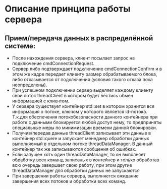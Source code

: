 # Описание принципа работы сервера

## Прием/передача данных в распределённой системе:
* После нахождения сервера, клиент посылает запрос на подключение cmdConnectionRequest.
* Сервер либо подтверждает подключение cmdConnectionConfirm и в этом же кадре передает клиенту размер обрабатываемого блока, либо отказывается от подключения (условия такого отказа пока неопределены).
* При успешном подключении сервер выделяет каждому клиенту свой поток threadClient в котором будет вестись обмен информацией с клиентом.
* У сервера существует контейнер std::set в котором хранится вся информация о потоке, ключом у которого является id-потока. Т.к.для обеспечения потокобезопасности данного контейнера при работе с данными блокируется любой доступ нему, то предприняты специальные меры по минимизации времени данной блокировки.
* Получив/передав данные threadClient записывает эти данные в контейнер std::quere и запускает менеджер обработки данных выполняемый в отдельном потоке threadDataManager. В данный контейнер так же записываются сообщения об ошибках.
* Если запущен хоть один threadDataManager, то он выполняет обработку всех команд записаных в контейнер и только обработав всю очередь завершает свою работу, при этом другие threadDataManager для обработки данных не запускаются
* При завершении работы сервера, выполняется ожидание завершения всех потоков и обработки всех команд. 

